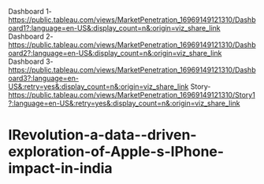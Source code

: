 Dashboard 1-https://public.tableau.com/views/MarketPenetration_16969149121310/Dashboard1?:language=en-US&:display_count=n&:origin=viz_share_link
Dashboard 2-https://public.tableau.com/views/MarketPenetration_16969149121310/Dashboard2?:language=en-US&:display_count=n&:origin=viz_share_link
Dashboard 3-https://public.tableau.com/views/MarketPenetration_16969149121310/Dashboard3?:language=en-US&:retry=yes&:display_count=n&:origin=viz_share_link
Story-https://public.tableau.com/views/MarketPenetration_16969149121310/Story1?:language=en-US&:retry=yes&:display_count=n&:origin=viz_share_link
# IRevolution-a-data--driven-exploration-of-Apple-s-IPhone-impact-in-india
